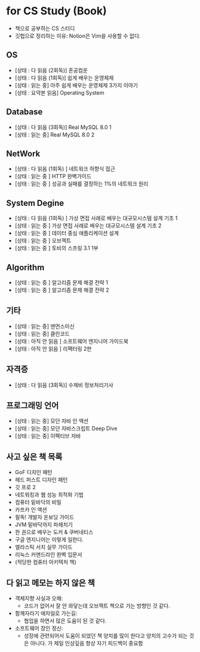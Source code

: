 # for CS Study (Book)

- 책으로 공부하는 CS 스터디
- 깃헙으로 정리하는 이유: Notion은 Vim을 사용할 수 없다.

## OS

- [상태 : 다 읽음 (2회독)] 혼공컴운
- [상태 : 다 읽음 (1회독)] 쉽게 배우는 운영체제
- [상태 : 읽는 중] 아주 쉽게 배우는 운영체제 3가지 이야기
- [상태 : 요약본 읽음] Operating System

## Database

- [상태 : 다 읽음 (3회독)] Real MySQL 8.0 1
- [상태 : 읽는 중] Real MySQL 8.0 2

## NetWork

- [상태 : 다 읽음 (1회독) ] 네트워크 하향식 접근
- [상태 : 읽는 중 ] HTTP 완벽가이드
- [상태 : 읽는 중 ] 성공과 실패를 결정하는 1%의 네트워크 원리

## System Degine

- [상태 : 다 읽음 (1회독) ] 가상 면접 사례로 배우는 대규모시스템 설계 기초 1
- [상태 : 읽는 중 ] 가상 면접 사례로 배우는 대규모시스템 설계 기초 2
- [상태 : 읽는 중 ] 데이터 중심 애플리케이션 설계
- [상태 : 읽는 중 ] 오브젝트
- [상태 : 읽는 중 ] 토비의 스프링 3.1 1부

## Algorithm

- [상태 : 읽는 중 ] 알고리즘 문제 해결 전략 1
- [상태 : 읽는 중 ] 알고리즘 문제 해결 전략 2

## 기타

- [상태 : 읽는 중] 맨먼스미신
- [상태 : 읽는 중] 클린코드
- [상태 : 아직 안 읽음 ] 소프트웨어 엔지니어 가이드북
- [상태 : 아직 안 읽음 ] 리팩터링 2판

## 자격증

- [상태 : 다 읽음 (3회독)] 수제비 정보처리기사

## 프로그래밍 언어

- [상태 : 읽는 중] 모던 자바 인 액션
- [상태 : 읽는 중] 모던 자바스크립트 Deep Dive
- [상태 : 읽는 중] 이펙티브 자바

## 사고 싶은 책 목록

- GoF 디자인 패턴
- 헤드 퍼스트 디자인 패턴
- 깃 프로 2
- 네트워킹과 웹 성능 최적화 기법
- 컴퓨터 밑바닥의 비밀
- 카프카 인 액션
- 필독! 개발자 온보딩 가이드
- JVM 밑바닥까지 파헤치기
- 한 권으로 배우는 도커 & 쿠버네티스
- 구글 엔지니어는 이렇게 일한다.
- 엘라스틱 서치 실무 가이드
- 리눅스 커맨드라인 완벽 입문서
- (적당한 컴퓨터 아키텍처 책)

## 다 읽고 메모는 하지 않은 책

- 객체지향 사실과 오해:
  - 코드가 없어서 잘 안 와닿는데 오브젝트 책으로 가는 방향인 것 같다.
- 함께자라기 애자일로 가는길:
  - 협업을 하면서 많은 도움이 된 것 같다.
- 소프트웨어 장인 정신:
  - 성장에 관련되어서 도움이 되었던 책 양치를 많이 한다고 양치의 고수가 되는 것은 아니다. 가 제일 인상깊음 항상 자기 피드백이 중요함
